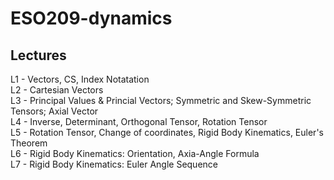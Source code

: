 # ESO209-dynamics

## Lectures

L1 - Vectors, CS, Index Notatation<br>
L2 - Cartesian Vectors<br>
L3 - Principal Values & Princial Vectors; Symmetric and Skew-Symmetric Tensors; Axial Vector<br>
L4 - Inverse, Determinant, Orthogonal Tensor, Rotation Tensor<br>
L5 - Rotation Tensor, Change of coordinates, Rigid Body Kinematics, Euler's Theorem<br>
L6 - Rigid Body Kinematics: Orientation, Axia-Angle Formula<br>
L7 - Rigid Body Kinematics: Euler Angle Sequence<br>
